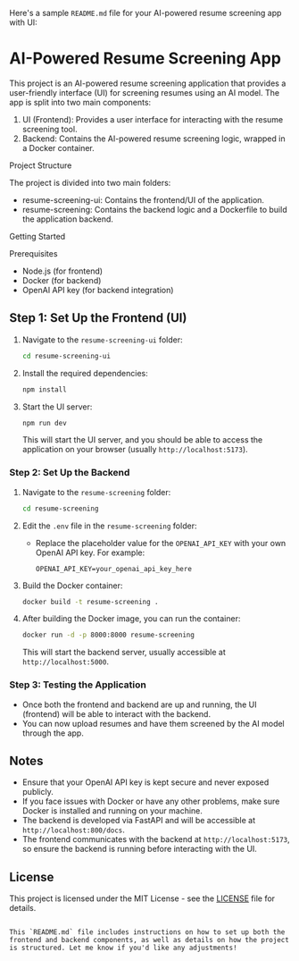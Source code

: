 Here's a sample `README.md` file for your AI-powered resume screening app with UI:

# AI-Powered Resume Screening App

This project is an AI-powered resume screening application that provides a user-friendly interface (UI) for screening resumes using an AI model. The app is split into two main components:

1. UI (Frontend): Provides a user interface for interacting with the resume screening tool.
2. Backend: Contains the AI-powered resume screening logic, wrapped in a Docker container.

Project Structure

The project is divided into two main folders:

- resume-screening-ui: Contains the frontend/UI of the application.
- resume-screening: Contains the backend logic and a Dockerfile to build the application backend.

Getting Started

Prerequisites

- Node.js (for frontend)
- Docker (for backend)
- OpenAI API key (for backend integration)

## Step 1: Set Up the Frontend (UI)

1. Navigate to the `resume-screening-ui` folder:
   ```bash
   cd resume-screening-ui
   ```

2. Install the required dependencies:
   ```bash
   npm install
   ```

3. Start the UI server:
   ```bash
   npm run dev
   ```

   This will start the UI server, and you should be able to access the application on your browser (usually `http://localhost:5173`).

### Step 2: Set Up the Backend

1. Navigate to the `resume-screening` folder:
   ```bash
   cd resume-screening
   ```

2. Edit the `.env` file in the `resume-screening` folder:
   - Replace the placeholder value for the `OPENAI_API_KEY` with your own OpenAI API key. For example:
     ```
     OPENAI_API_KEY=your_openai_api_key_here
     ```

3. Build the Docker container:
   ```bash
   docker build -t resume-screening .
   ```

4. After building the Docker image, you can run the container:
   ```bash
   docker run -d -p 8000:8000 resume-screening
   ```

   This will start the backend server, usually accessible at `http://localhost:5000`.

### Step 3: Testing the Application

- Once both the frontend and backend are up and running, the UI (frontend) will be able to interact with the backend.
- You can now upload resumes and have them screened by the AI model through the app.


## Notes

- Ensure that your OpenAI API key is kept secure and never exposed publicly.
- If you face issues with Docker or have any other problems, make sure Docker is installed and running on your machine.
- The backend is developed via FastAPI and will be accessible at `http://localhost:800/docs`.
- The frontend communicates with the backend at `http://localhost:5173`, so ensure the backend is running before interacting with the UI.

## License

This project is licensed under the MIT License - see the [LICENSE](LICENSE) file for details.
```

This `README.md` file includes instructions on how to set up both the frontend and backend components, as well as details on how the project is structured. Let me know if you'd like any adjustments!
